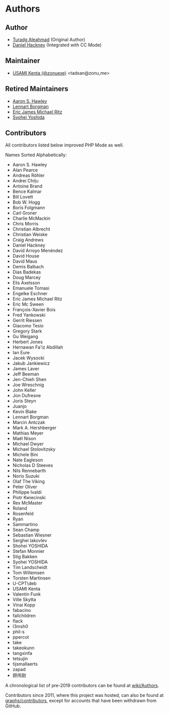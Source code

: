 # Authors

## Author

- [Turadg Aleahmad](https://github.com/turadg) (Original Author)
- [Daniel Hackney](https://github.com/haxney) (Integrated with CC Mode)

## Maintainer

- [USAMI Kenta (@zonuexe)](https://github.com/zonuexe) <tadsan@zonu,me>

## Retired Maintainers

- [Aaron S. Hawley](https://users.ninthfloor.org/~ashawley/)
- [Lennart Borgman](https://www.emacswiki.org/emacs/LennartBorgman)
- [Eric James Michael Ritz](https://github.com/ejmr)
- [Syohei Yoshida](https://syohex.org/)

## Contributors

All contributors listed below improved PHP Mode as well.

Names Sorted Alphabetically:

- Aaron S. Hawley
- Alan Pearce
- Andreas Röhler
- Andrei Chițu
- Antoine Brand
- Bence Kalmar
- Bill Lovett
- Bob W. Hogg
- Boris Folgmann
- Carl Groner
- Charlie McMackin
- Chris Morris
- Christian Albrecht
- Christian Weiske
- Craig Andrews
- Daniel Hackney
- David Arroyo Menéndez
- David House
- David Maus
- Demis Balbach
- Dias Badekas
- Doug Marcey
- Elis Axelsson
- Emanuele Tomasi
- Engelke Eschner
- Eric James Michael Ritz
- Eric Mc Sween
- François-Xavier Bois
- Fred Yankowski
- Gerrit Riessen
- Giacomo Tesio
- Gregory Stark
- Gu Weigang
- Herbert Jones
- Hernawan Fa'iz Abdillah
- Ian Eure
- Jacek Wysocki
- Jakub Jankiewicz
- James Laver
- Jeff Beeman
- Jen-Chieh Shen
- Joe Wreschnig
- John Keller
- Jon Dufresne
- Joris Steyn
- Juanjo
- Kevin Blake
- Lennart Borgman
- Marcin Antczak
- Mark A. Hershberger
- Mathias Meyer
- Maël Nison
- Michael Dwyer
- Michael Stolovitzsky
- Michele Bini
- Nate Eagleson
- Nicholas D Steeves
- Nils Rennebarth
- Norio Suzuki
- Olaf The Viking
- Peter Oliver
- Philippe Ivaldi
- Piotr Kwiecinski
- Rex McMaster
- Roland
- Rosenfeld
- Ryan
- Sammartino
- Sean Champ
- Sebastian Wiesner
- Serghei Iakovlev
- Shohei YOSHIDA
- Stefan Monnier
- Stig Bakken
- Syohei YOSHIDA
- Tim Landscheidt
- Tom Willemsen
- Torsten Martinsen
- U-CPT\deb
- USAMI Kenta
- Valentin Funk
- Ville Skytta
- Vinai Kopp
- fabacino
- fallchildren
- flack
- l3msh0
- phil-s
- ppercot
- take
- takeokunn
- tangxinfa
- tetsujin
- tijsmallaerts
- zapad
- 顾伟刚

A chronological list of pre-2019 contributors can be found at [wiki/Authors](https://github.com/emacs-php/php-mode/wiki/Authors).

Contributors since 2011, where this project was hosted, can also be found at [graphs/contributors](https://github.com/emacs-php/php-mode/graphs/contributors), except for accounts that have been withdrawn from GitHub.
